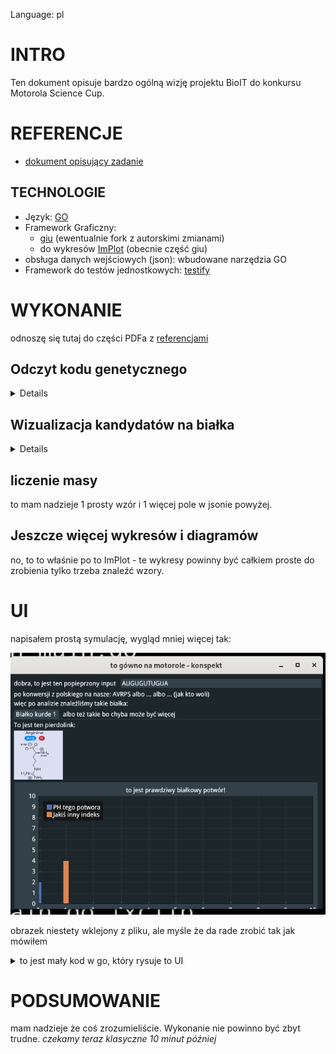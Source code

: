 Language: pl

# INTRO

Ten dokument opisuje bardzo ogólną wizję
projektu BioIT do konkursu Motorola Science Cup.

# REFERENCJE

- [dokument opisujący zadanie](https://science-cup.pl/wp-content/uploads/2022/11/MSC3_2022_Bioinformatyka.pdf)

## TECHNOLOGIE

- Język: [GO](https://golang.org/)
- Framework Graficzny:
    * [giu](https://github.com/AllenDang/giu) (ewentualnie fork z autorskimi zmianami)
    * do wykresów [ImPlot](https://github.com/epezent/implot) (obecnie część giu)
- obsługa danych wejściowych (json): wbudowane narzędzia GO
- Framework do testów jednostkowych: [testify](https://github.com/stretchr/testify)

# WYKONANIE

odnoszę się tutaj do części PDFa z [referencjami](#referencje)

## Odczyt kodu genetycznego

<details>

### zczytanie z pliku/wejścia

nie powinno to sprawić praktycznie żadnych problemów.
wczytywanie takiego typu danych z pliku to bułka z masłem
a z "klawiatury" nie jest to trudniejsze (pole w aplikacji to pointer do stringa)

weryfikacja wprowadzonych danych - nie mogą zawierać nadprogramowych liter:
- A C G U dla RNA
- A C G T dla DNA
- jeżeli inna litera -> zgłoś błąd
- jeżeli zarówno T jak i U -> zgłoś błąd

wejściowe dane konwertujemy do wersji RNA żeby nie było
problemów z 2 typami

### dzielenie kodu na trójki (kodony)

jak mówi PDF:
"Ponieważ [...] można rozpocząć od dowolnego miejsca kodu,
Odczyt należy wykonać trzykrotnie" (z odpowiednim przesunięciem)

czyli:
* kod: `ABCDEFGH`
* v1: `ABC DEF`
* v2: `BCD EFG`
* v3: `CDE FGH`

### konwersja do na aminokwasy:

Poniższy schemat przedstawia sposób konwersji
kodonów (potrójnych sekwencji) na aminokwasy:
![schemat przetwarzania kodonów na aminokwasy](./konwersja_aminokwasowa.png)

na tym etapie proponowałbym zrobić prostego JSONa
```json
[
    {
        "Codes": [
            "AAA",
            "AAG",
        ],
        "LongNam": "Lysocośtam",
        "ShortName": "lys",
        "Sign":"K"
    },
    {
        "Codes": [
            "UAG",
            "UAA",
            "UGA"
        ],
        "LongNam": "Kod STOP",
        "ShortName": "stop",
        "Sign":"STOP"
    },
]
```

proponowałbym teraz po stronie GO zrobić takie struktury:
- liste konstansów odpowiadających aminokwasom + string2enum który by
  konwertował znaczek z jsona do GO
- typ (`type` - jak klasa w innych językach) odpowiedzialny za
  "pasowanie" do jsona i wczytywanie go

i tak mielibyśmy już ładną pseudo bazedanych
i binding w GO

**EWENTUALNIE**

nie bawić się z JSONEM i od razu lecieć w GO
(wtedy baza byłaby jako plik `data.go`)

### Konwersja na białka

typ (klasa) BIAŁKO powinna być tablicą ww. aminokwasów.
za białko uznajemy tylko taki set, którego BIAŁKO.aminokwasy[0] == start &&
BIAŁKO.aminokwasy[-1] == STOP

### prezentacja literek na ekranie

IMO nie ma co wydziwiać - po prostu walnąć
"TreeNode" które rozwija "zwrapowany" ładnie tekst

więcej w sekcji [o UI](ui)

</details>

## Wizualizacja kandydatów na białka

<details>
no tutaj troche zabawy będzie.

Mówiąc troche mam na myśli BAAARDZO DUŻO

Mój plan przewiduje stworzenie pakietu-fabryki
takich schemacików. Miałby on używać implota (wykresów)
żeby rysować te rysunki. Plusy są takie:
- nienajgorszy wygląd graficzny (użydkownik może przesuwać wykres i nie zajmuje on za dużo miejsca)
- implot nie jest chyba super trudny (nie używałem wykresów w giu tbh)

</details>

## liczenie masy

to mam nadzieje 1 prosty wzór i 1 więcej pole w jsonie powyżej.

## Jeszcze więcej wykresów i diagramów

no, to to właśnie po to ImPlot - te wykresy powinny być
całkiem proste do zrobienia tylko trzeba znaleźć wzory.

# UI

napisałem prostą symulację, wygląd mniej więcej tak:

![UI](./ui.png)

obrazek niestety wklejony z pliku, ale myśle że da rade zrobić tak jak mówiłem

<details><summary>to jest mały kod w go, który rysuje to UI</summary>

```golang
package main

import (
	"image"

	"github.com/AllenDang/giu"
)

var (
	val1 string = "AUGUGUTUGUA"
	img  *image.RGBA
)

func loop() {
	giu.SingleWindow().Layout(
		giu.Row(
			giu.Label("dobra, to jest ten popieprzony input"),
			giu.InputText(&val1),
		),
		giu.Label("po konwersji z polskiego na nasze: AVRPS albo ... albo ... (jak kto woli)"),
		giu.Label("więc po analizie znaleźliśmy takie białka:"),
		giu.TabBar().TabItems(
			giu.TabItem("Białko kurde 1").Layout(tab()),
			giu.TabItem("albo też takie bo chyba może być więcej").Layout(tab()),
		),
	)
}

func tab() giu.Layout {
	return giu.Layout{
		giu.Label("To jest ten pierdolink:"),
		giu.ImageWithRgba(img),
		giu.Plot("to jest prawdziwy białkowy potwór!").Plots(
			giu.PlotBar("PH tego potwora", []float64{2}).Shift(0),
			giu.PlotBar("Jakiś inny indeks", []float64{4}).Shift(1),
		),
	}
}

func main() {
	wnd := giu.NewMasterWindow("to gówno na motorole - konspekt", 640, 480, 0)
	var err error
	img, err = giu.LoadImage("./image.png")
	if err != nil {
		panic(err)
	}
	wnd.Run(loop)
}

```

</details>

# PODSUMOWANIE

mam nadzieje że coś zrozumieliście.
Wykonanie nie powinno być zbyt trudne.
_czekamy teraz klasyczne 10 minut później_
